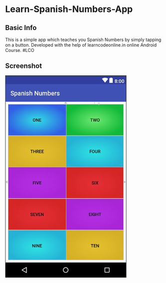 # Learn-Spanish-Numbers-App
## Basic Info
<p>This is a simple app which teaches you Spanish Numbers by simply tapping on a button. Developed with the help of learncodeonline.in online Android Course. #LCO </p>

## Screenshot
<img src="https://github.com/jamesjose03/Learn-Spanish-Numbers-App/blob/master/Screenshots_APP/screenshot.JPG">
